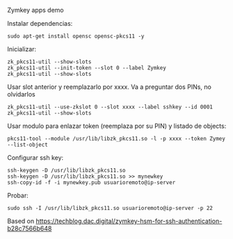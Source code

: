 Zymkey apps demo

Instalar dependencias:
```
sudo apt-get install opensc opensc-pkcs11 -y
```

Inicializar:
```
zk_pkcs11-util --show-slots
zk_pkcs11-util --init-token --slot 0 --label Zymkey
zk_pkcs11-util --show-slots
```

Usar slot anterior y reemplazarlo por xxxx. Va a preguntar dos PINs, no olvidarlos
```
zk_pkcs11-util --use-zkslot 0 --slot xxxx --label sshkey --id 0001
zk_pkcs11-util --show-slots
```

Usar modulo para enlazar token (reemplaza por su PIN) y listado de objects:
```
pkcs11-tool --module /usr/lib/libzk_pkcs11.so -l -p xxxx --token Zymey --list-object
```

Configurar ssh key:
```
ssh-keygen -D /usr/lib/libzk_pkcs11.so
ssh-keygen -D /usr/lib/libzk_pkcs11.so >> mynewkey
ssh-copy-id -f -i mynewkey.pub usuarioremoto@ip-server
```

Probar:
```
sudo ssh -I /usr/lib/libzk_pkcs11.so usuarioremoto@ip-server -p 22
```

Based on https://techblog.dac.digital/zymkey-hsm-for-ssh-authentication-b28c7566b648
